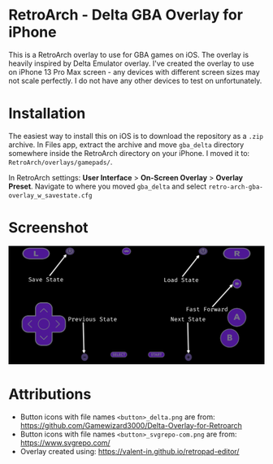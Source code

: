 # RetroArch - Delta GBA Overlay for iPhone
This is a RetroArch overlay to use for GBA games on iOS. The overlay is heavily inspired by Delta Emulator overlay. I've created the overlay to use on iPhone 13 Pro Max screen - any devices with different screen sizes may not scale perfectly. I do not have any other devices to test on unfortunately.

# Installation
The easiest way to install this on iOS is to download the repository as a `.zip` archive. In Files app, extract the archive and move `gba_delta` directory somewhere inside the RetroArch directory on your iPhone. I moved it to: `RetroArch/overlays/gamepads/`.

In RetroArch settings: **User Interface** > **On-Screen Overlay**  > **Overlay Preset**.  Navigate to where you moved `gba_delta` and select `retro-arch-gba-overlay_w_savestate.cfg`

# Screenshot
![screenshot](https://raw.githubusercontent.com/SirToffski/RetroArch-Delta-GBA-Overlay-for-iPhone/refs/heads/main/gba_delta/screenshot.PNG?raw=true)

# Attributions

* Button icons with file names `<button>_delta.png` are from: https://github.com/Gamewizard3000/Delta-Overlay-for-Retroarch
* Button icons with file names `<button>_svgrepo-com.png` are from: https://www.svgrepo.com/
* Overlay created using: https://valent-in.github.io/retropad-editor/

